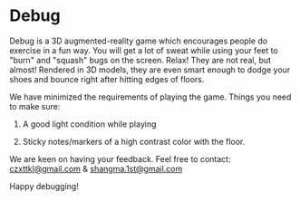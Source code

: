 Debug
=====
Debug is a 3D augmented-reality game which encourages people do exercise in a fun way. You will get a lot of sweat while using your feet to "burn" and "squash" bugs on the screen. Relax! They are not real, but almost! Rendered in 3D models, they are even smart enough to dodge your shoes and bounce right after hitting edges of floors. 

We have minimized the requirements of playing the game. Things you need to make sure:

1. A good light condition while playing

2. Sticky notes/markers of a high contrast color with the floor.

We are keen on having your feedback. Feel free to contact:  czxttkl@gmail.com & shangma.1st@gmail.com 

Happy debugging!
